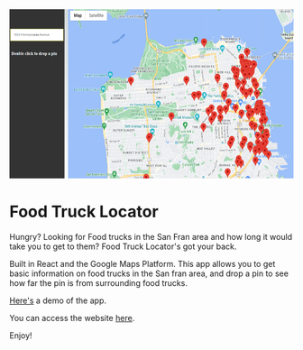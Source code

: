 <img src="./public/snippet.PNG" width="533" height="300" />

# Food Truck Locator

Hungry? Looking for Food trucks in the San Fran area and how long it would take you to get to them? Food Truck Locator's got your back.

Built in React and the Google Maps Platform. This app allows you to get basic information on food trucks in the San fran area, and drop a pin to see how far the pin is from surrounding food trucks.

[Here's](https://youtu.be/ZK8mPfE1TJ0) a demo of the app.

You can access the website [here](https://food-trucks.vercel.app/).

Enjoy!
